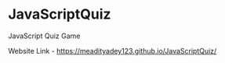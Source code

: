 # JavaScriptQuiz
JavaScript Quiz Game

Website Link - https://meadityadey123.github.io/JavaScriptQuiz/
